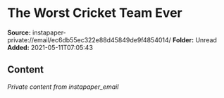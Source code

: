# The Worst Cricket Team Ever

**Source:** instapaper-private://email/ec6db55ec322e88d45849de9f4854014/
**Folder:** Unread
**Added:** 2021-05-11T07:05:43




## Content
*Private content from instapaper_email*
